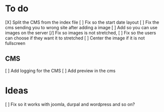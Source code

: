 # To do
[X] Split the CMS from the index file
[ ] Fix so the start date layout
[ ] Fix the cms sending you to wrong site after adding a image
[ ] Add so you can use images on the server
[/] Fix so images is not stretched,
    [ ] Fix so the users can choose if they want it to stretched
    [ ] Center the image if it is not fullscreen
## CMS
[ ] Add logging for the CMS
[ ] Add preview in the cms
# Ideas
[ ] Fix so it works with joomla, durpal and wordpress and so on?
